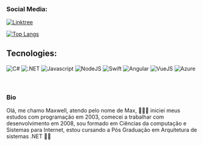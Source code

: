 
### Social Media: 
[![Linktree](https://img.shields.io/badge/linktree-39E09B?style=for-the-badge&logo=linktree&logoColor=white)](https://linktr.ee/maxsantos7)

[![Top Langs](https://github-readme-stats.vercel.app/api/top-langs/?username=maaax7&layout=compact&theme=highcontrast)](https://github.com/anuraghazra/github-readme-stats)

## Tecnologies:

<div style="display: inline-block;">
    <img align="center" alt="C#" src="https://img.shields.io/badge/C%23-239120?style=for-the-badge&logo=c-sharp&logoColor=white">
    <img align="center" alt=".NET" src="https://img.shields.io/badge/.NET-5C2D91?style=for-the-badge&logo=.net&logoColor=white">
    <img align="center" alt="Javascript" src="https://img.shields.io/badge/JavaScript-F7DF1E?style=for-the-badge&logo=javascript&logoColor=black">
    <img align="center" alt="NodeJS" src="https://img.shields.io/badge/Node.js-43853D?style=for-the-badge&logo=node.js&logoColor=white">
    <img align="center" alt="Swift" src="https://img.shields.io/badge/Swift-FA7343?style=for-the-badge&logo=swift&logoColor=white">
    <img align="center" alt="Angular" src="https://img.shields.io/badge/Angular-DD0031?style=for-the-badge&logo=angular&logoColor=white">
    <img align="center" alt="VueJS" src="https://img.shields.io/badge/Vue.js-35495E?style=for-the-badge&logo=vue.js&logoColor=4FC08D">
    <img align="center" alt="Azure" src="https://img.shields.io/badge/Microsoft_Azure-0089D6?style=for-the-badge&logo=microsoft-azure&logoColor=white">
<br/><br/><br/>
</div>

### Bio
Olá, me chamo Maxwell, atendo pelo nome de Max, 🧑🏽‍💻 iniciei meus estudos com programação em 2003, comecei a trabalhar com desenvolvimento em 2008, sou formado em Ciências da computação e Sistemas para Internet, estou cursando a Pós Graduação em Arquitetura de sistemas .NET 🧑🏽‍

